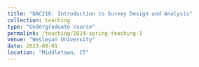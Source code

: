 ```yaml
---
title: "QAC216: Introduction to Survey Design and Analysis"
collection: teaching
type: "Undergraduate course"
permalink: /teaching/2014-spring-teaching-1
venue: "Wesleyan University"
date: 2023-08-01
location: "Middletown, CT"
---
```


